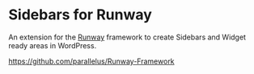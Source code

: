 Sidebars for Runway
===================

An extension for the <a href="https://github.com/parallelus/Runway-Framework">Runway</a> framework to create Sidebars and Widget ready areas in WordPress.

https://github.com/parallelus/Runway-Framework
